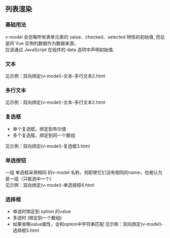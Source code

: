 ## 列表渲染

###  基础用法

 v-model 会忽略所有表单元素的 value、checked、selected 特性的初始值, 而总是将 Vue 实例的数据作为数据来源。     
 应该通过 JavaScript 在组件的 data 选项中声明初始值.             



###  文本
见示例：双向绑定(v-model)-文本-多行文本2.html

###  多行文本

见示例：双向绑定(v-model)-文本-多行文本2.html

###  复选框

 - 单个复选框，绑定到布尔值
 - 多个复选框，绑定到同一个数组 

见示例：双向绑定(v-model)-复选框3.html


###  单选按钮
一组 单选框采用相同 的v-model 名称，则即使它们没有相同的name，也被认为是一组（只能选中一个）      
见示例：双向绑定(v-model)-单选按钮4.html

### 选择框
 - 单选时绑定到 option 的value
 - 多选时 (绑定到一个数组) 
 - 如果省略value属性，会和option中字符串匹配
见示例：双向绑定(v-model)-选择框5.html
